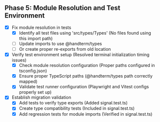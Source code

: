 
## Phase 5: Module Resolution and Test Environment
- [x] Fix module resolution in tests
  - [x] Identify all test files using 'src/types/Types' (No files found using this import path)
  - [ ] Update imports to use @handterm/types
  - [ ] Or create proper re-exports from old location
- [x] Verify test environment setup (Resolved terminal initialization timing issues)
  - [x] Check module resolution configuration (Proper paths configured in tsconfig.json)
  - [x] Ensure proper TypeScript paths (@handterm/types path correctly mapped)
  - [x] Validate test runner configuration (Playwright and Vitest configs properly set up)
- [x] Establish migration validation
  - [x] Add tests to verify type exports (Added signal.test.ts)
  - [x] Create type compatibility tests (Included in signal.test.ts)
  - [x] Add regression tests for module imports (Verified in signal.test.ts)
